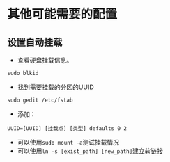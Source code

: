 # 其他可能需要的配置
## 设置自动挂载
+ 查看硬盘挂载信息。
```
sudo blkid
```
+ 找到需要挂载的分区的UUID
```
sudo gedit /etc/fstab
```
+ 添加：
```
UUID=[UUID] [挂载点] [类型] defaults 0 2
```
+ 可以使用`sudo mount -a`测试挂载情况
+ 可以使用`ln -s [exist_path] [new_path]`建立软链接

